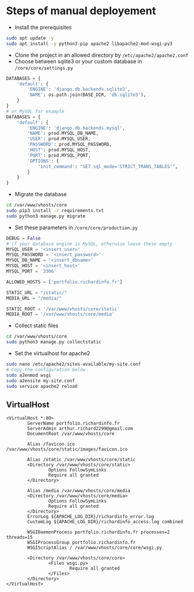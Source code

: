 # Steps of manual deployement

- Install the prerequisites

```sh
sudo apt update -y
sudo apt install -y python3-pip apache2 libapache2-mod-wsgi-py3
```

- Clone the project in an allowed directory by `/etc/apache2/apache2.conf`
- Choose between sqlite3 or your custom database in `/core/core/settings.py`

```py
DATABASES = {
    'default': {
        'ENGINE': 'django.db.backends.sqlite3',
        'NAME': os.path.join(BASE_DIR, 'db.sqlite3'),
    }
}
# or MySQL for example
DATABASES = {
    'default': {
        'ENGINE': 'django.db.backends.mysql',
        'NAME': prod.MYSQL_DB_NAME,
        'USER': prod.MYSQL_USER,
        'PASSWORD': prod.MYSQL_PASSWORD,
        'HOST': prod.MYSQL_HOST,
        'PORT': prod.MYSQL_PORT,
        'OPTIONS': {
            'init_command': "SET sql_mode='STRICT_TRANS_TABLES'",
        }
    }
}
```

- Migrate the database

```sh
cd /var/www/vhosts/core
sudo pip3 install -r requirements.txt
sudo python3 manage.py migrate
```

- Set these parameters in `/core/core/production.py`

```python
DEBUG = False
# if your database engine is MySQL, otherwise leave these empty
MYSQL_USER = '<insert_user>'
MYSQL_PASSWORD = '<insert_password>'
MYSQL_DB_NAME = '<insert_dbname>'
MYSQL_HOST = '<insert_host>'
MYSQL_PORT = '3306'

ALLOWED_HOSTS = ['portfolio.richardinfo.fr']

STATIC_URL = "/static/"
MEDIA_URL = "/media/"

STATIC_ROOT = '/var/www/vhosts/core/static'
MEDIA_ROOT = '/var/www/vhosts/core/media'
```

- Collect static files

```sh
cd /var/www/vhosts/core
sudo python3 manage.py collectstatic
```

- Set the virtualhost for apache2

```sh
sudo nano /etc/apache2/sites-available/my-site.conf
# Copy the configuration below
sudo a2enmod wsgi
sudo a2ensite my-site.conf
sudo service apache2 reload
```

## VirtualHost

```apacheconf
<VirtualHost *:80>
        ServerName portfolio.richardinfo.fr
        ServerAdmin arthur.richard2299@gmail.com
        DocumentRoot /var/www/vhosts/core

        Alias /favicon.ico /var/www/vhosts/core/static/images/favicon.ico

        Alias /static /var/www/vhosts/core/static
        <Directory /var/www/vhosts/core/static>
                Options FollowSymLinks
                Require all granted
        </Directory>

        Alias /media /var/www/vhosts/core/media
        <Directory /var/www/vhosts/core/media>
                Options FollowSymLinks
                Require all granted
        </Directory>
        ErrorLog ${APACHE_LOG_DIR}/richardinfo_error.log
        CustomLog ${APACHE_LOG_DIR}/richardinfo_access.log combined

        WSGIDaemonProcess portfolio.richardinfo.fr processes=2 threads=15
        WSGIProcessGroup portfolio.richardinfo.fr
        WSGIScriptAlias / /var/www/vhosts/core/core/wsgi.py

        <Directory /var/www/vhosts/core/core>
                <Files wsgi.py>
                        Require all granted
                </Files>
        </Directory>
</VirtualHost>
```
